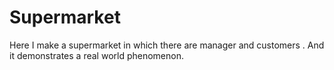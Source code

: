 # Supermarket
Here I make a supermarket in which there are manager and customers . And it demonstrates a real world phenomenon.
